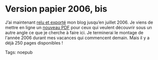# Version papier 2006, bis

J’ai maintenant [relu et exporté](/2007/07/30/version-papier-2006/) mon blog jusqu’en juillet 2006. Je viens de mettre en ligne un [nouveau PDF](https://tcrouzet.com/images_tc/vp2006.pdf) pour ceux qui veulent découvrir sous un autre angle ce que je cherche à faire ici. Je terminerai le montage de l'année 2006 durant mes vacances qui commencent demain. Mais il y a déjà 250 pages disponibles !

Tags: noepub